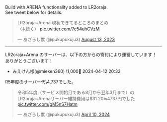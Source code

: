 Build with ARENA functionality added to LR2oraja.  
See tweet below for details.

<blockquote class="twitter-tweet"><p lang="ja" dir="ltr">LR2oraja+Arena 現状できてるところのまとめ<br>（↓続く） <a href="https://twitter.com/pukupukuju3/status/1690759696825950208">pic.twitter.com/7c54uhCVzM</a></p>&mdash; あざらし獣 (@pukupukuju3) <a href="https://twitter.com/pukupukuju3/status/1690759696825950208">August 13, 2023</a></blockquote>

---

LR2oraja+Arena のサーバーは、以下の方からの寄付により運営しています！  
ありがとうございます！

* みえけん様(@mieken360) \1,000🎊 2024-04-12 20:32

R5年度のサーバー代\4,737でした。  
<blockquote class="twitter-tweet"><p lang="ja" dir="ltr">令和5年度（サービス開始月である8月から翌年3月まで）のLR2oraja+Arenaサーバー維持費用は$31.20≒4737円でした <a href="https://t.co/gM5nS7Hatm">pic.twitter.com/gM5nS7Hatm</a></p>&mdash; あざらし獣 (@pukupukuju3) <a href="https://twitter.com/pukupukuju3/status/1778031102273413224?ref_src=twsrc%5Etfw">April 10, 2024</a></blockquote>
